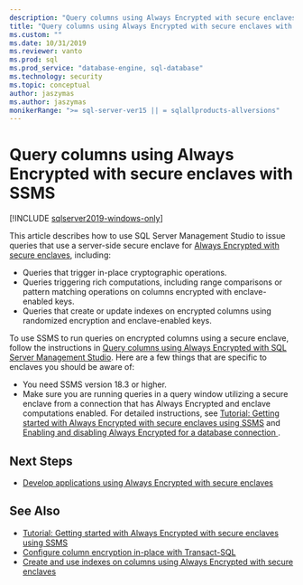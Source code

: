 ```yaml
---
description: "Query columns using Always Encrypted with secure enclaves with SSMS"
title: "Query columns using Always Encrypted with secure enclaves with SSMS | Microsoft Docs"
ms.custom: ""
ms.date: 10/31/2019
ms.reviewer: vanto
ms.prod: sql
ms.prod_service: "database-engine, sql-database"
ms.technology: security
ms.topic: conceptual
author: jaszymas
ms.author: jaszymas
monikerRange: ">= sql-server-ver15 || = sqlallproducts-allversions"
---
```

# Query columns using Always Encrypted with secure enclaves with SSMS
[!INCLUDE [sqlserver2019-windows-only](../../../includes/applies-to-version/sqlserver2019-windows-only.md)]

This article describes how to use SQL Server Management Studio to issue queries that use a server-side secure enclave for [Always Encrypted with secure enclaves](always-encrypted-enclaves.md), including:
- Queries that trigger in-place cryptographic operations.
- Queries triggering rich computations, including range comparisons or pattern matching operations on columns encrypted with enclave-enabled keys.
- Queries that create or update indexes on encrypted columns using randomized encryption and enclave-enabled keys.  

To use SSMS to run queries on encrypted columns using a secure enclave, follow the instructions in [Query columns using Always Encrypted with SQL Server Management Studio](always-encrypted-query-columns-ssms.md). Here are a few things that are specific to enclaves you should be aware of:

- You need SSMS version 18.3 or higher.
- Make sure you are running queries in a query window utilizing a secure enclave from a connection that has Always Encrypted and enclave computations enabled. For detailed instructions, see [Tutorial: Getting started with Always Encrypted with secure enclaves using SSMS](../tutorial-getting-started-with-always-encrypted-enclaves.md) and [Enabling and disabling Always Encrypted for a database connection ](always-encrypted-query-columns-ssms.md#en-dis).

## Next Steps
- [Develop applications using Always Encrypted with secure enclaves](always-encrypted-enclaves-client-development.md)

## See Also  
- [Tutorial: Getting started with Always Encrypted with secure enclaves using SSMS](../tutorial-getting-started-with-always-encrypted-enclaves.md)
- [Configure column encryption in-place with Transact-SQL](always-encrypted-enclaves-configure-encryption-tsql.md)
- [Create and use indexes on columns using Always Encrypted with secure enclaves](always-encrypted-enclaves-create-use-indexes.md)

